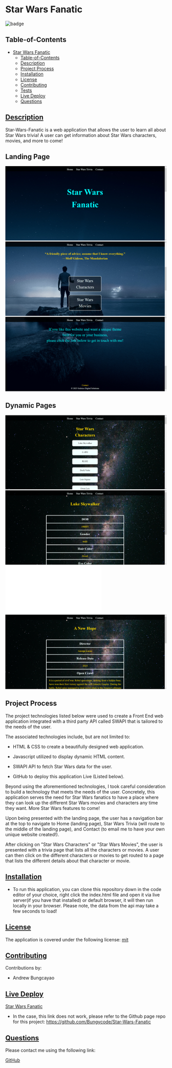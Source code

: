 # Star Wars Fanatic

![badge](https://img.shields.io/badge/license-mit-blue)

## Table-of-Contents

- [Star Wars Fanatic](#Star-Wars-Fanatic)
  - [Table-of-Contents](#table-of-contents)
  - [Description](#description)
  - [Project Process](#project-process)
  - [Installation](#installation)
  - [License](#license)
  - [Contributing](#contributing)
  - [Tests](#tests)
  - [Live Deploy](#live-deploy)
  - [Questions](#questions)

## [Description](#table-of-contents)

Star-Wars-Fanatic is a web application that allows the user to learn all about Star Wars trivia! A user can get information about Star Wars characters, movies, and more to come!

## Landing Page

![Home](/images/Landing-Page/Home.png)
![Star Wars Trivia](/images/Landing-Page/Star-Wars-Trivia.png)
![Contact](/images/Landing-Page/Contact.png)

## Dynamic Pages

![Character List](/images/character-list-page.png)
![Character](/images/character-page.png)
![Movie List](/movie-list.html)
![Movie](/images/movie-page.png)

## Project Process

The project technologies listed below were used to create a Front End web application integrated with a third party API called SWAPI that is tailored to the needs of the user.

The associated technologies include, but are not limited to:

- HTML & CSS to create a beautifully designed web application.

- Javascript utilized to display dynamic HTML content.

- SWAPI API to fetch Star Wars data for the user.

- GitHub to deploy this application Live (Listed below).
  
 Beyond using the aforementioned technologies, I took careful consideration to build a technology that meets the needs of the user. Concretely, this application serves the need for Star Wars fanatics to have a place where they can look up the different Star Wars movies and characters any time they want. More Star Wars features to come!
 
 Upon being presented with the landing page, the user has a navigation bar at the top to navigate to Home (landing page), Star Wars Trivia (will route to the middle of the landing page), and Contact (to email me to have your own unique website created!).

After clicking on "Star Wars Characters" or "Star Wars Movies", the user is presented with a trivia page that lists all the characters or movies. A user can then click on the different characters or movies to get routed to a page that lists the different details about that character or movie.

## [Installation](#table-of-contents)

- To run this application, you can clone this repository down in the code editor of your choice, right click the index.html file and open it via live server(if you have that installed) or default browser, it will then run locally in your browser. Please note, the data from the api may take a few seconds to load!

## [License](#table-of-contents)

The application is covered under the following license: [mit](https://choosealicense.com/licenses/mit)

## [Contributing](#table-of-contents)

Contributions by:

- Andrew Bungcayao

## [Live Deploy](#table-of-contents)

[Star Wars Fanatic](https://bungycode.github.io/Star-Wars-Fanatic/)

- In the case, this link does not work, please refer to the Github page repo for this project: https://github.com/Bungycode/Star-Wars-Fanatic

## [Questions](#table-of-contents)

Please contact me using the following link:

[GitHub](https://github.com/Bungycode)
